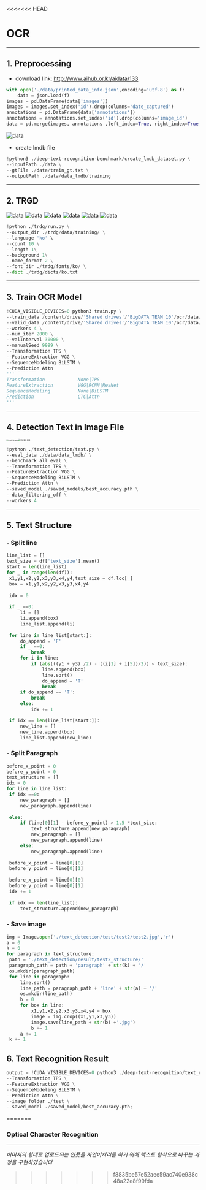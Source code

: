 <<<<<<< HEAD
# OCR
---

## 1. Preprocessing
- download link: http://www.aihub.or.kr/aidata/133
```python
with open('./data/printed_data_info.json',encoding='utf-8') as f:
    data = json.load(f)
images = pd.DataFrame(data['images'])
images = images.set_index('id').drop(columns='date_captured')
annotations = pd.DataFrame(data['annotations'])
annotations = annotations.set_index('id').drop(columns='image_id')
data = pd.merge(images, annotations ,left_index=True, right_index=True,how='left')
```
![data](images/data.png)

- create lmdb file
```python
!python3 ./deep-text-recognition-benchmark/create_lmdb_dataset.py \
--inputPath ./data \
--gtFile ./data/train_gt.txt \
--outputPath ./data/data_lmdb/training
```
---
## 2. TRGD
![data](images/0.jpg)			![data](images/1.jpg)			![data](images/2.jpg)
![data](images/3.jpg)				![data](images/4.jpg)				![data](images/5.jpg)

   ```python
   !python ./trdg/run.py \
   --output_dir ./trdg/data/training/ \
   --language 'ko' \
   --count 10 \
   --length 1\
   --background 1\
   --name_format 2 \
   --font_dir ./trdg/fonts/ko/ \
   --dict ./trdg/dicts/ko.txt
   ```
---
## 3. Train OCR Model

   ```python
   !CUDA_VISIBLE_DEVICES=0 python3 train.py \
   --train_data /content/drive/'Shared drives'/'BigDATA TEAM 10'/ocr/data/training \
   --valid_data /content/drive/'Shared drives'/'BigDATA TEAM 10'/ocr/data/validation \
   --workers 4 \
   --num_iter 2000 \
   --valInterval 30000 \
   --manualSeed 9999 \
   --Transformation TPS \
   --FeatureExtraction VGG \
   --SequenceModeling BiLSTM \
   --Prediction Attn
   '''
   Transformation            None|TPS
   FeatureExtraction         VGG|RCNN|ResNet
   SequenceModeling          None|BiLSTM
   Prediction                CTC|Attn
   '''
   ```
---
## 4. Detection Text in Image File

<img src="images/res_test2.jpg" alt="result_image" style="zoom:30%;" /><img src="images/res_test2_mask.jpg" alt="mask_jpg" style="zoom:40%;" />
```python
!python ./text_detection/test.py \
--eval_data ./data/data_lmdb/ \
--benchmark_all_eval \
--Transformation TPS \
--FeatureExtraction VGG \
--SequenceModeling BiLSTM \
--Prediction Attn \
--saved_model ./saved_models/best_accuracy.pth \
--data_filtering_off \
--workers 4
```
---
## 5. Text Structure
### - Split line

   ```python
line_list = []
text_size = df['text_size'].mean()
start = len(line_list)
for _ in range(len(df)):
    x1,y1,x2,y2,x3,y3,x4,y4,text_size = df.loc[_]
    box = x1,y1,x2,y2,x3,y3,x4,y4
    
    idx = 0
    
    if _ ==0:
        li = []
        li.append(box)
        line_list.append(li)
            
    for line in line_list[start:]:
        do_append = 'F'
        if _ ==0:
            break
        for i in line:
            if (abs(((y1 + y3) /2) - ((i[1] + i[5])/2)) < text_size):
                line.append(box)
                line.sort()
                do_append = 'T'
                break    
        if do_append == 'T':
            break
        else:
            idx += 1

    if idx == len(line_list[start:]):
        new_line = []
        new_line.append(box)
        line_list.append(new_line)   
   ```
   ### - Split Paragraph
   ```python
before_x_point = 0
before_y_point = 0
text_structure = []
idx = 0
for line in line_list:
    if idx ==0:
        new_paragraph = []
        new_paragraph.append(line)
    
    else:
        if (line[0][1] - before_y_point) > 1.5 *text_size:
            text_structure.append(new_paragraph)
            new_paragraph = []
            new_paragraph.append(line)
        else:
            new_paragraph.append(line)
         
    before_x_point = line[0][0]
    before_y_point = line[0][1]
         
    before_x_point = line[0][0]
    before_y_point = line[0][1]
    idx += 1
    
    if idx == len(line_list):
        text_structure.append(new_paragraph)
   ```
### - Save image

   ```python
img = Image.open('./text_detection/test/test2/test2.jpg','r')
a = 0
k = 0
for paragraph in text_structure:
    path = './text_detection/result/test2_structure/'
    paragraph_path = path + 'paragraph' + str(k) + '/'
    os.mkdir(paragraph_path)
    for line in paragraph:
        line.sort()
        line_path = paragraph_path + 'line' + str(a) + '/'
        os.mkdir(line_path)
        b = 0
        for box in line:
            x1,y1,x2,y2,x3,y3,x4,y4 = box
            image = img.crop((x1,y1,x3,y3))
            image.save(line_path + str(b) +'.jpg')
            b += 1
        a += 1
    k += 1
   ```
## 6. Text Recognition Result

   ```python
output = !CUDA_VISIBLE_DEVICES=0 python3 ./deep-text-recognition/text_recognition.py \
--Transformation TPS \
--FeatureExtraction VGG \
--SequenceModeling BiLSTM \
--Prediction Attn \
--image_folder ./test \
--saved_model ./saved_model/best_accuracy.pth;
   ```
=======
### Optical Character Recognition
------------------------------------------------

  *이미지의 형태로 업로드되는 인풋을 자연어처리를 하기 위해 텍스트 형식으로 바꾸는 과정을 구현하였습니다*
>>>>>>> f8835be57e52aee59ac740e938c48a22e8f99fda
